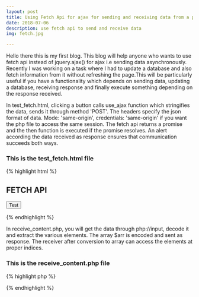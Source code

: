```yaml
---
layout: post
title: Using Fetch Api for ajax for sending and receiving data from a php file 
date: 2018-07-06
description: use fetch api to send and receive data
img: fetch.jpg 

---
```


Hello there this is my first blog. This blog will help anyone who wants to use fetch api instead of jquery.ajax() for ajax i.e sending data asynchronously. Recently I was working on a task where I had to update a database and also fetch information from it without refreshing the page.This will be particularly useful if you have a functionality which depends on sending data, updating a database, receiving response and finally execute something depending on the response received.

In test_fetch.html, clicking a button calls use_ajax function which stringifies the data, sends it through method 'POST'. The headers specify the json format of data. Mode: 'same-origin', credentials: 'same-origin' if you want the php file to access the same session.
The fetch api returns a promise and the then function is executed if the promise resolves. An alert according the data received as response ensures that communication succeeds both ways.

### This is the test_fetch.html file
{% highlight html %}
<!DOCTYPE html>
<html>
<body>
<h2>FETCH API</h2>
<button type="button" onclick="use_ajax(4,'Gurjot')">Test</button> 
<!-- You can change the id and name sent by changing parameters above -->
<script>
function use_ajax(num,sent_name) 
//function called when button is clicked with argument, currently 4
{
  var json_upload =  JSON.stringify({
              id: num,
              name: sent_name
            });
       //name of php file called during fetch
       fetch('receive_content.php', {
       method: 'POST',
       mode: 'same-origin',   
       //used so that receive_content.php can access session variables if present
       credentials: 'same-origin',
       headers: {
                  'Content-Type': 'application/json',
                },
       body: json_upload }) // then function is executed if promise returned by fetch resolves
       .then(function(response) {
              if(response.ok)
              {
                return (response.json()); //conversion to json
              }})
       .then(obj => { 
                      //obj array has id,name and method sent as response at indices 0,1 and 2 respectively
       
                      alert('Id '+ obj[0] + ' has been successfully sent and received by '+ obj[1]+ ' using '+ obj[2]);
                    });
}
</script>
</body>
</html>
{% endhighlight %}

In receive_content.php, you will get the data through php://input, decode it and extract the various elements. The array $arr is encoded and sent as response. The receiver after conversion to array can access the elements at proper indices.

### This is the receive_content.php file
{% highlight php %}
<?php

//You can also use session_start(); to access session variables if used 'mode: same-origin'

$json_content = file_get_contents('php://input'); //getting data sent through POST
$json = json_decode($json_content,true);	//decoding the data to an associative array $json 
$id= $json['id'];	//getting the id sent using appropriate index
$name= $json['name'];	//getting the name
$arr = array($id,$name,'Fetch Api');
$JSON = json_encode($arr);	//encoding the array
echo $JSON;
?>
{% endhighlight %}
